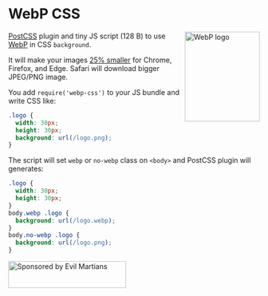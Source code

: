 # WebP CSS

<img src="https://ai.github.io/webp-css/webp-logo.svg" align="right"
     alt="WebP logo" width="150" height="180">

[PostCSS] plugin and tiny JS script (128 B) to use [WebP] in CSS `background`.

It will make your images [25% smaller] for Chrome, Firefox, and Edge.
Safari will download bigger JPEG/PNG image.

You add `require('webp-css')` to your JS bundle and write CSS like:

```css
.logo {
  width: 30px;
  height: 30px;
  background: url(/logo.png);
}
```

The script will set `webp` or `no-webp` class on `<body>`
and PostCSS plugin will generates:

```css
.logo {
  width: 30px;
  height: 30px;
}
body.webp .logo {
  background: url(/logo.webp);
}
body.no-webp .logo {
  background: url(/logo.png);
}
```

[25% smaller]: https://developers.google.com/speed/webp/docs/webp_lossless_alpha_study#results
[PostCSS]: https://github.com/postcss/postcss
[WebP]: https://en.wikipedia.org/wiki/WebP

<a href="https://evilmartians.com/?utm_source=webp-css">
  <img src="https://evilmartians.com/badges/sponsored-by-evil-martians.svg"
       alt="Sponsored by Evil Martians" width="236" height="54">
</a>
